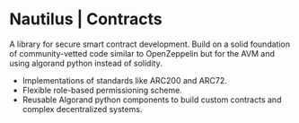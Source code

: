 # Nautilus | Contracts

A library for secure smart contract development. Build on a solid foundation of community-vetted code similar to OpenZeppelin but for the AVM and using algorand python instead of solidity.

* Implementations of standards like ARC200 and ARC72.
* Flexible role-based permissioning scheme.
* Reusable Algorand python components to build custom contracts and complex decentralized systems.
